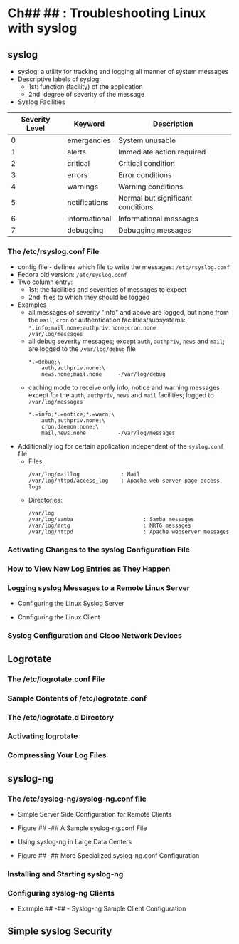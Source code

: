 # Ch## ##  : Troubleshooting Linux with syslog

## syslog

+ syslog: a utility for tracking and logging all manner of system messages
+ Descriptive labels of syslog:
    + 1st: function (facility) of the application
    + 2nd: degree of severity of the message
+ Syslog Facilities

| Severity Level | Keyword | Description |
|----------------|---------|-------------|
| 0 | emergencies | System unusable |
| 1 | alerts | Immediate action required |
| 2 | critical | Critical condition |
| 3 | errors | Error conditions |
| 4 | warnings | Warning conditions |
| 5 | notifications | Normal but significant conditions |
| 6 | informational | Informational messages |
| 7 | debugging | Debugging messages |

### The /etc/rsyslog.conf File

+ config file - defines which file to write the messages: `/etc/rsyslog.conf`
+ Fedora old version: `/etc/syslog.conf`
+ Two column entry:
    + 1st: the facilities and severities of messages to expect
    + 2nd: files to which they should be logged
+ Examples
    + all messages of severity "info" and above are logged, but none from the `mail`, `cron` or authentication facilities/subsystems:  
    `*.info;mail.none;authpriv.none;cron.none           /var/log/messages`
    + all debug severity messages; except `auth`, `authpriv`, `news` and `mail`; are logged to the `/var/log/debug` file  
        ```script
        *.=debug;\
            auth,authpriv.none;\
            news.none;mail.none     -/var/log/debug
       ```
    + caching mode to receive only info, notice and warning messages except for the `auth`, `authpriv`, `news` and `mail` facilities; logged to `/var/log/messages`  
        ```script
        *.=info;*.=notice;*.=warn;\
            auth,authpriv.none;\
            cron,daemon.none;\
            mail,news.none          -/var/log/messages
       ```
+ Additionally log for certain application independent of the `syslog.conf` file
    + Files:
        ```
        /var/log/maillog             : Mail
        /var/log/httpd/access_log    : Apache web server page access logs
        ```
    + Directories:
        ```
        /var/log
        /var/log/samba                      : Samba messages
        /var/log/mrtg                       : MRTG messages
        /var/log/httpd                      : Apache webserver messages
        ```

### Activating Changes to the syslog Configuration File


### How to View New Log Entries as They Happen


### Logging syslog Messages to a Remote Linux Server


+ Configuring the Linux Syslog Server

+ Configuring the Linux Client


### Syslog Configuration and Cisco Network Devices


## Logrotate


### The /etc/logrotate.conf File


### Sample Contents of /etc/logrotate.conf


### The /etc/logrotate.d Directory


### Activating logrotate


### Compressing Your Log Files


## syslog-ng


### The /etc/syslog-ng/syslog-ng.conf file


+ Simple Server Side Configuration for Remote Clients


+ Figure ## -##  A Sample syslog-ng.conf File


+ Using syslog-ng in Large Data Centers


+ Figure ## -##  More Specialized syslog-ng.conf Configuration


### Installing and Starting syslog-ng


### Configuring syslog-ng Clients


+ Example ## -##  - Syslog-ng Sample Client Configuration


## Simple syslog Security

